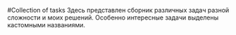 #Collection of tasks
Здесь представлен сборник различных задач разной сложности и моих решений.
Особенно интересные задачи выделены кастомными названиями.
